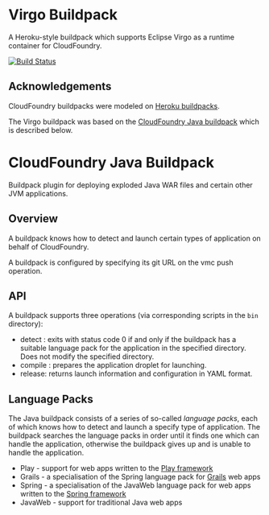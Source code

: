 Virgo Buildpack
===============

A Heroku-style buildpack which supports Eclipse Virgo as a runtime container for CloudFoundry.

[![Build Status](https://travis-ci.org/glyn/virgo-buildpack.png)](https://travis-ci.org/glyn/virgo-buildpack)

Acknowledgements
----------------

CloudFoundry buildpacks were modeled on [Heroku buildpacks](https://devcenter.heroku.com/articles/buildpacks).

The Virgo buildpack was based on the [CloudFoundry Java buildpack](https://github.com/cloudfoundry/cloudfoundry-buildpack-java)
which is described below.

CloudFoundry Java Buildpack
===========================

Buildpack plugin for deploying exploded Java WAR files and certain other JVM applications.

Overview
--------

A buildpack knows how to detect and launch certain types of application on behalf of CloudFoundry.

A buildpack is configured by specifying its git URL on the vmc push operation.

API
---

A buildpack supports three operations (via corresponding scripts in the `bin` directory):

* detect <app directory>: exits with status code 0 if and only if the buildpack has a suitable language pack for the application in the specified directory. Does not modify the specified directory.
* compile <app directory> <cache directory>: prepares the application droplet for launching.
* release: returns launch information and configuration in YAML format.

Language Packs
--------------

The Java buildpack consists of a series of so-called *language packs*, each of which knows how to detect and launch a specify
type of application. The buildpack searches the language packs in order until it finds one which can handle the
application, otherwise the buildpack gives up and is unable to handle the application.

* Play - support for web apps written to the [Play framework](http://www.playframework.com/)
* Grails - a specialisation of the Spring language pack for [Grails](http://grails.org/) web apps
* Spring - a specialisation of the JavaWeb language pack for web apps written to the
[Spring framework](http://www.springsource.org/spring-framework)
* JavaWeb - support for traditional Java web apps